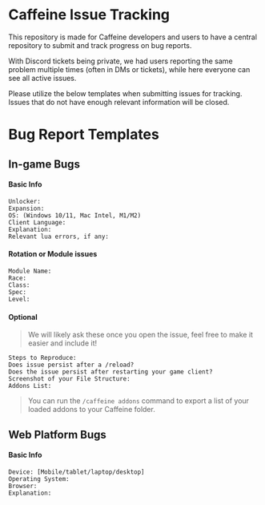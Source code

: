 # Caffeine Issue Tracking
This repository is made for Caffeine developers and users to have a central repository to submit and track progress on bug reports.

With Discord tickets being private, we had users reporting the same problem multiple times (often in DMs or tickets), while here everyone can see all active issues.

Please utilize the below templates when submitting issues for tracking. Issues that do not have enough relevant information will be closed.

# Bug Report Templates

## In-game Bugs

#### Basic Info

    Unlocker: 
    Expansion:
    OS: (Windows 10/11, Mac Intel, M1/M2)
    Client Language:
    Explanation:
    Relevant lua errors, if any:
 
 #### Rotation or Module issues

    Module Name:
    Race:
    Class:
    Spec:
    Level:
    
#### Optional
> We will likely ask these once you open the issue, feel free to make it easier and include it!

    Steps to Reproduce:
    Does issue persist after a /reload?
    Does the issue persist after restarting your game client?
    Screenshot of your File Structure:
    Addons List:

> You can run the `/caffeine addons` command to export a list of your loaded addons to your Caffeine folder.

## Web Platform Bugs

#### Basic Info

    Device: [Mobile/tablet/laptop/desktop]
    Operating System:
    Browser:
    Explanation:
